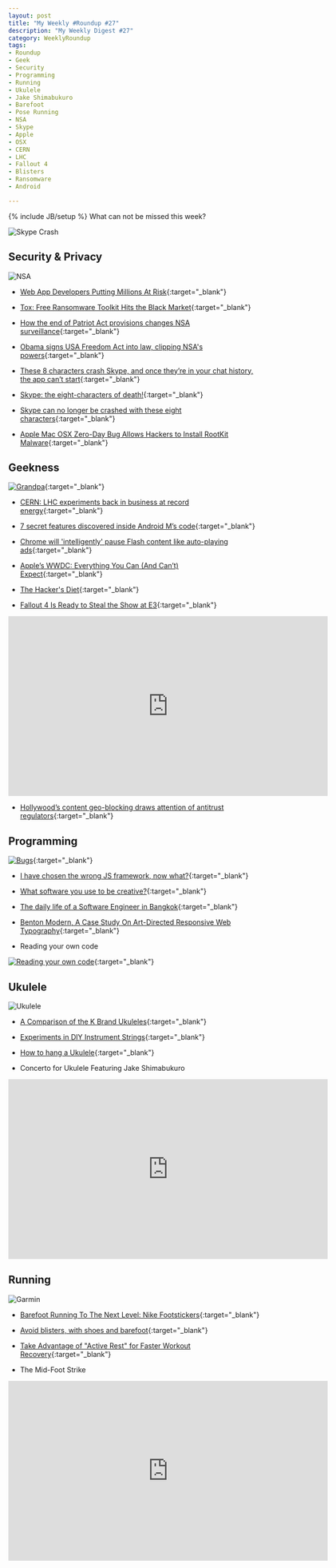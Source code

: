 ```yaml
---
layout: post
title: "My Weekly #Roundup #27"
description: "My Weekly Digest #27"
category: WeeklyRoundup
tags: 
- Roundup
- Geek
- Security
- Programming
- Running
- Ukulele
- Jake Shimabukuro
- Barefoot
- Pose Running
- NSA
- Skype
- Apple
- OSX
- CERN
- LHC
- Fallout 4
- Blisters
- Ransomware
- Android

---
```

{% include JB/setup %}
What can not be missed this week? 

![Skype Crash](https://rubywaynet.files.wordpress.com/2014/02/skypeout.jpg)
<!-- more -->

Security & Privacy
--
![NSA](http://www.futuristgerd.com/wp-content/uploads/2013/06/NSA-PRISM-Government-Surveillance-Humor-Its-Funny-Coz-Its-True.jpg)

- [Web App Developers Putting Millions At Risk](http://www.darkreading.com/vulnerabilities---threats/web-app-developers-putting-millions-at-risk/d/d-id/1320720){:target="_blank"}

- [Tox: Free Ransomware Toolkit Hits the Black Market](http://www.infosecisland.com/blogview/24572-Tox-Free-Ransomware-Toolkit-Hits-the-Black-Market.html){:target="_blank"}

- [How the end of Patriot Act provisions changes NSA surveillance](http://arstechnica.com/tech-policy/2015/06/how-the-end-of-patriot-act-provisions-changes-nsa-surveillance/){:target="_blank"}

- [Obama signs USA Freedom Act into law, clipping NSA's powers](https://nakedsecurity.sophos.com/2015/06/04/obama-signs-usa-freedom-act-into-law-clipping-nsas-powers/){:target="_blank"}

- [These 8 characters crash Skype, and once they’re in your chat history, the app can’t start](http://venturebeat.com/2015/06/02/these-8-characters-crash-skype-and-once-theyre-in-your-chat-history-the-app-cant-start/){:target="_blank"}

- [Skype: the eight-characters of death!](http://www.andreafortuna.org/security/2015/06/03/skype-crash-with-8-characters/){:target="_blank"}

- [Skype can no longer be crashed with these eight characters](https://nakedsecurity.sophos.com/2015/06/04/skype-can-no-longer-be-crashed-with-these-eight-characters/){:target="_blank"}

- [Apple Mac OSX Zero-Day Bug Allows Hackers to Install RootKit Malware](http://thehackernews.com/2015/06/mac-osx-rootkit-malware.html){:target="_blank"}



Geekness
--

[![Grandpa](http://36.media.tumblr.com/b6703cec3b7f359acd64889c23d97c5e/tumblr_np6hz1UbTM1rxxgowo1_500.png)](theodd1sout.tumblr.com/post/120289814908){:target="_blank"}

- [CERN: LHC experiments back in business at record energy](http://www.sciencebusiness.net/news/77064/CERN-LHC-experiments-back-in-business-at-record-energy){:target="_blank"}

- [7 secret features discovered inside Android M’s code](http://bgr.com/2015/06/04/android-m-code-secret-features/){:target="_blank"}

- [Chrome will 'intelligently' pause Flash content like auto-playing ads](http://www.engadget.com/2015/06/05/chrome-pause-flash/){:target="_blank"}

- [Apple’s WWDC: Everything You Can (And Can’t) Expect](http://www.wired.com/2015/06/wwdc-2015-preview/){:target="_blank"}

- [The Hacker's Diet](https://www.fourmilab.ch/hackdiet/e4/){:target="_blank"}

- [Fallout 4 Is Ready to Steal the Show at E3](http://www.wired.com/2015/06/fallout-4/){:target="_blank"}

<iframe width="640" height="360" src="https://www.youtube.com/embed/GE2BkLqMef4" frameborder="0" allowfullscreen></iframe>


- [Hollywood’s content geo-blocking draws attention of antitrust regulators](http://arstechnica.com/tech-policy/2015/06/report-eu-flexes-antitrust-muscles-to-tackle-hollywoods-territorial-licensing/){:target="_blank"}


Programming
--
[![Bugs](http://www.commitstrip.com/wp-content/uploads/2015/06/Strip-toujours-les-m%C3%AAmes-qui-payent-650-finalenglsih1.jpg)](http://www.commitstrip.com/en/2015/06/03/true-story-just-find-a-solution/){:target="_blank"}

- [I have chosen the wrong JS framework, now what?](http://www.pro-tekconsulting.com/blog/i-have-chosen-the-wrong-js-framework-now-what/){:target="_blank"}

- [What software you use to be creative?](https://github.com/s-a/creative-software){:target="_blank"}

- [The daily life of a Software Engineer in Bangkok](http://samurails.com/lifestyle/the-daily-life-of-a-software-engineer-in-bangkok/){:target="_blank"}

- [Benton Modern, A Case Study On Art-Directed Responsive Web Typography](http://www.smashingmagazine.com/2015/05/27/benton-modern-typography-case-study/){:target="_blank"}

- Reading your own code

[![Reading your own code](http://33.media.tumblr.com/fb8632ccf5f1b44a7e8322b1133536a1/tumblr_inline_np8lducEbP1raprkq_500.gif)](http://devopsreactions.tumblr.com/post/120682285491/reading-your-own-code){:target="_blank"}




Ukulele
--

![Ukulele](https://s-media-cache-ak0.pinimg.com/736x/81/a3/55/81a355c6fb156c92c46a1fad6ba35e2d.jpg)

- [A Comparison of the K Brand Ukuleles](http://ukenut.com/a-comparison-of-the-k-brand-ukuleles/){:target="_blank"}

- [Experiments in DIY Instrument Strings](http://theukuleleblog.blogspot.co.uk/2015/05/experiments-in-diy-instrument-strings.html){:target="_blank"}

- [How to hang a Ukulele](http://theukuleleblog.blogspot.co.uk/2014/02/how-to-hang-ukulele.html){:target="_blank"}

- Concerto for Ukulele Featuring Jake Shimabukuro

<iframe width="640" height="360" src="https://www.youtube.com/embed/SyTOb71XiKM" frameborder="0" allowfullscreen></iframe>


Running
--

![Garmin](https://s-media-cache-ak0.pinimg.com/736x/02/cd/9c/02cd9c14b098355eb4468c75749f95f2.jpg)


- [Barefoot Running To The Next Level: Nike Footstickers](http://inventorspot.com/articles/barefoot_running_next_level_nike_footstickers){:target="_blank"}

- [Avoid blisters, with shoes and barefoot](http://www.andreafortuna.org/running/2015/06/04/run-barefoot-avoid-blisters/){:target="_blank"}

- [Take Advantage of "Active Rest" for Faster Workout Recovery](http://vitals.lifehacker.com/take-advantage-of-active-rest-for-faster-workout-reco-1708876151){:target="_blank"}

- The Mid-Foot Strike

<iframe width="640" height="360" src="https://www.youtube.com/embed/PoB0phfNvW0" frameborder="0" allowfullscreen></iframe>